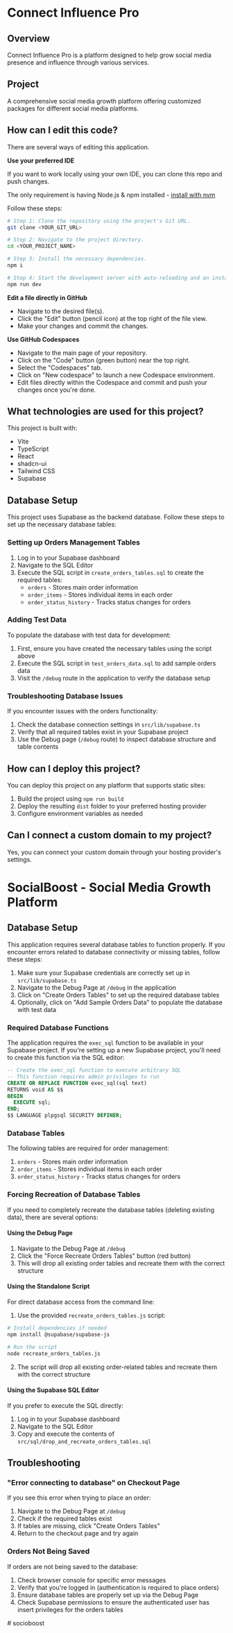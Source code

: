 # Connect Influence Pro

## Overview

Connect Influence Pro is a platform designed to help grow social media presence and influence through various services.

## Project 

A comprehensive social media growth platform offering customized packages for different social media platforms.

## How can I edit this code?

There are several ways of editing this application.

**Use your preferred IDE**

If you want to work locally using your own IDE, you can clone this repo and push changes.

The only requirement is having Node.js & npm installed - [install with nvm](https://github.com/nvm-sh/nvm#installing-and-updating)

Follow these steps:

```sh
# Step 1: Clone the repository using the project's Git URL.
git clone <YOUR_GIT_URL>

# Step 2: Navigate to the project directory.
cd <YOUR_PROJECT_NAME>

# Step 3: Install the necessary dependencies.
npm i

# Step 4: Start the development server with auto-reloading and an instant preview.
npm run dev
```

**Edit a file directly in GitHub**

- Navigate to the desired file(s).
- Click the "Edit" button (pencil icon) at the top right of the file view.
- Make your changes and commit the changes.

**Use GitHub Codespaces**

- Navigate to the main page of your repository.
- Click on the "Code" button (green button) near the top right.
- Select the "Codespaces" tab.
- Click on "New codespace" to launch a new Codespace environment.
- Edit files directly within the Codespace and commit and push your changes once you're done.

## What technologies are used for this project?

This project is built with:

- Vite
- TypeScript
- React
- shadcn-ui
- Tailwind CSS
- Supabase

## Database Setup

This project uses Supabase as the backend database. Follow these steps to set up the necessary database tables:

### Setting up Orders Management Tables

1. Log in to your Supabase dashboard
2. Navigate to the SQL Editor
3. Execute the SQL script in `create_orders_tables.sql` to create the required tables:
   - `orders` - Stores main order information
   - `order_items` - Stores individual items in each order
   - `order_status_history` - Tracks status changes for orders

### Adding Test Data

To populate the database with test data for development:

1. First, ensure you have created the necessary tables using the script above
2. Execute the SQL script in `test_orders_data.sql` to add sample orders data
3. Visit the `/debug` route in the application to verify the database setup

### Troubleshooting Database Issues

If you encounter issues with the orders functionality:

1. Check the database connection settings in `src/lib/supabase.ts`
2. Verify that all required tables exist in your Supabase project
3. Use the Debug page (`/debug` route) to inspect database structure and table contents

## How can I deploy this project?

You can deploy this project on any platform that supports static sites:

1. Build the project using `npm run build`
2. Deploy the resulting `dist` folder to your preferred hosting provider
3. Configure environment variables as needed

## Can I connect a custom domain to my project?

Yes, you can connect your custom domain through your hosting provider's settings.

# SocialBoost - Social Media Growth Platform

## Database Setup

This application requires several database tables to function properly. If you encounter errors related to database connectivity or missing tables, follow these steps:

1. Make sure your Supabase credentials are correctly set up in `src/lib/supabase.ts`
2. Navigate to the Debug Page at `/debug` in the application
3. Click on "Create Orders Tables" to set up the required database tables
4. Optionally, click on "Add Sample Orders Data" to populate the database with test data

### Required Database Functions

The application requires the `exec_sql` function to be available in your Supabase project. If you're setting up a new Supabase project, you'll need to create this function via the SQL editor:

```sql
-- Create the exec_sql function to execute arbitrary SQL
-- This function requires admin privileges to run
CREATE OR REPLACE FUNCTION exec_sql(sql text)
RETURNS void AS $$
BEGIN
  EXECUTE sql;
END;
$$ LANGUAGE plpgsql SECURITY DEFINER;
```

### Database Tables

The following tables are required for order management:

1. `orders` - Stores main order information
2. `order_items` - Stores individual items in each order
3. `order_status_history` - Tracks status changes for orders

### Forcing Recreation of Database Tables

If you need to completely recreate the database tables (deleting existing data), there are several options:

#### Using the Debug Page

1. Navigate to the Debug Page at `/debug`
2. Click the "Force Recreate Orders Tables" button (red button)
3. This will drop all existing order tables and recreate them with the correct structure

#### Using the Standalone Script

For direct database access from the command line:

1. Use the provided `recreate_orders_tables.js` script:
```sh
# Install dependencies if needed
npm install @supabase/supabase-js

# Run the script
node recreate_orders_tables.js
```

2. The script will drop all existing order-related tables and recreate them with the correct structure

#### Using the Supabase SQL Editor

If you prefer to execute the SQL directly:

1. Log in to your Supabase dashboard
2. Navigate to the SQL Editor
3. Copy and execute the contents of `src/sql/drop_and_recreate_orders_tables.sql`

## Troubleshooting

### "Error connecting to database" on Checkout Page

If you see this error when trying to place an order:

1. Navigate to the Debug Page at `/debug`
2. Check if the required tables exist
3. If tables are missing, click "Create Orders Tables"
4. Return to the checkout page and try again

### Orders Not Being Saved

If orders are not being saved to the database:

1. Check browser console for specific error messages
2. Verify that you're logged in (authentication is required to place orders)
3. Ensure database tables are properly set up via the Debug Page
4. Check Supabase permissions to ensure the authenticated user has insert privileges for the orders tables

#   s o c i o b o o s t 
 
 
